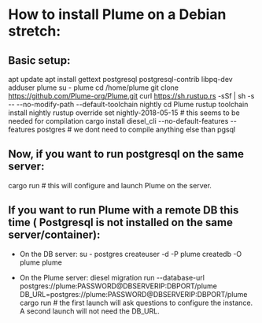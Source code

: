 # How to install Plume on a Debian stretch:

## Basic setup:
apt update
apt install gettext postgresql postgresql-contrib libpq-dev
adduser plume
su - plume
cd /home/plume
git clone https://github.com/Plume-org/Plume.git
curl https://sh.rustup.rs -sSf | sh -s -- --no-modify-path --default-toolchain nightly
cd Plume
rustup toolchain install nightly
rustup override set nightly-2018-05-15 # this seems to be needed for compilation
cargo install diesel_cli --no-default-features --features postgres # we dont need to compile anything else than pgsql

## Now, if you want to run postgresql on the same server:
cargo run # this will configure and launch Plume on the server.

## If you want to run Plume with a remote DB this time ( Postgresql is not installed on the same server/container):
* On the DB server:
su - postgres
createuser -d -P plume
createdb -O plume plume

* On the Plume server:
diesel migration run --database-url postgres://plume:PASSWORD@DBSERVERIP:DBPORT/plume
DB_URL=postgres://plume:PASSWORD@DBSERVERIP:DBPORT/plume cargo run # the first launch will ask questions to configure the instance. A second launch will not need the DB_URL.
